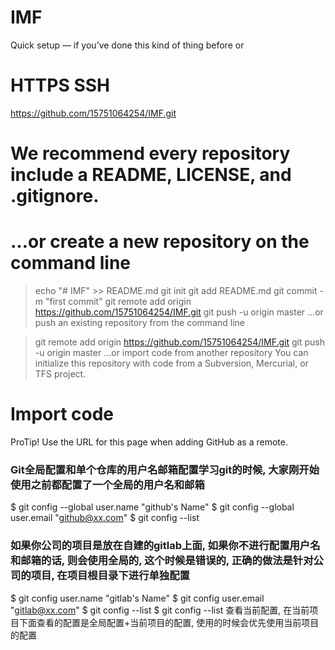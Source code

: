 # IMF
Quick setup — if you’ve done this kind of thing before or 

# HTTPS  SSH

  https://github.com/15751064254/IMF.git

# We recommend every repository include a README, LICENSE, and .gitignore.
# …or create a new repository on the command line

> echo "# IMF" >> README.md
> git init
> git add README.md
> git commit -m "first commit"
> git remote add origin https://github.com/15751064254/IMF.git
> git push -u origin master
> …or push an existing repository from the command line

> git remote add origin https://github.com/15751064254/IMF.git
> git push -u origin master
> …or import code from another repository
> You can initialize this repository with code from a Subversion, Mercurial, or TFS project.

# Import code
   ProTip! Use the URL for this page when adding GitHub as a remote.


### Git全局配置和单个仓库的用户名邮箱配置学习git的时候, 大家刚开始使用之前都配置了一个全局的用户名和邮箱
$ git config --global user.name "github's Name"
$ git config --global user.email "github@xx.com"
$ git config --list
 
### 如果你公司的项目是放在自建的gitlab上面, 如果你不进行配置用户名和邮箱的话, 则会使用全局的, 这个时候是错误的, 正确的做法是针对公司的项目, 在项目根目录下进行单独配置
$ git config user.name "gitlab's Name"
$ git config user.email "gitlab@xx.com"
$ git config --list
$ git config --list 查看当前配置, 在当前项目下面查看的配置是全局配置+当前项目的配置, 使用的时候会优先使用当前项目的配置
